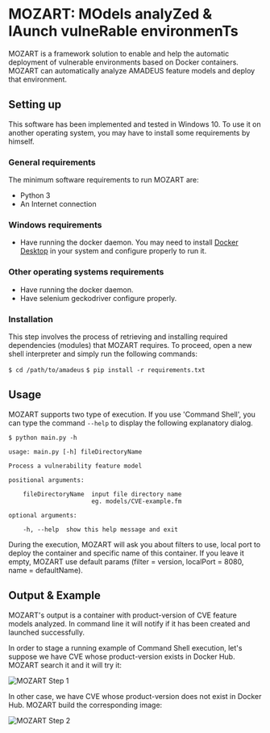 # MOZART: MOdels analyZed & lAunch vulneRable environmenTs

MOZART is a framework solution to enable and help the automatic deployment of vulnerable environments based on Docker containers. MOZART can automatically analyze AMADEUS feature models and deploy that environment.

## Setting up

This software has been implemented and tested in Windows 10. To use it on another operating system, you may have to install some requirements by himself.

### General requirements
The minimum software requirements to run MOZART are:

* Python  3
* An Internet connection

### Windows requirements

* Have running the docker daemon. You may need to install [Docker Desktop](https://docs.docker.com/docker-for-windows/install/) in your system and configure properly to run it.

### Other operating systems requirements

* Have running the docker daemon.
* Have selenium geckodriver configure properly.

### Installation

This step involves the process of retrieving and installing required dependencies (modules) that MOZART requires. To proceed, open a new shell interpreter and simply run the following commands:

```$ cd /path/to/amadeus```
```$ pip install -r requirements.txt```

## Usage

MOZART supports two type of execution. If you use 'Command Shell', you can type the command ```--help``` to display the following explanatory dialog.

```
$ python main.py -h

usage: main.py [-h] fileDirectoryName

Process a vulnerability feature model

positional arguments:

    fileDirectoryName  input file directory name
                       eg. models/CVE-example.fm

optional arguments:

    -h, --help  show this help message and exit
```

During the execution, MOZART will ask you about filters to use, local port to deploy the container and specific name of this container. If you leave it empty, MOZART use default params (filter = version, localPort = 8080, name = defaultName).

## Output & Example

MOZART's output is a container with product-version of CVE feature models analyzed. In command line it will notify if it has been created and launched successfully.

In order to stage a running example of Command Shell execution, let's suppose we have CVE whose product-version exists in Docker Hub. MOZART search it and it will try it:

![MOZART Step 1](./docs/images/MOZART_searchImage.png)

In other case, we have CVE whose product-version does not exist in Docker Hub. MOZART build the corresponding image:

![MOZART Step 2](./docs/images/MOZART_buildImage.png)
